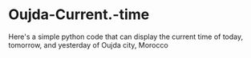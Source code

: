 # Oujda-Current.-time
Here's a simple python code that can display the current time of today, tomorrow, and yesterday of Oujda city, Morocco
